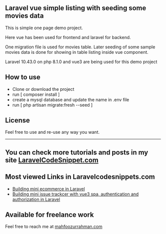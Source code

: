 ## Laravel vue simple listing with seeding some movies data

This is simple one page demo project. 

Here vue has been used for frontend and laravel for backend.

One migration file is used for movies table. Later seeding of some sample movies data is done for showing
in table listing inside vue component. 

Laravel 10.43.0 on php 8.1.0 and vue3 are being used for this demo project

## How to use

- Clone or download the project
- run [ composer install ]
- create a mysql database and update the name in .env file
- run [ php artisan migrate:fresh --seed ]


## License
Feel free to use and re-use any way you want.

---

## You can check more tutorials and posts in my site [LaravelCodeSnippet.com](https://laravelcodesnippets.com)

## Most viewed Links in Laravelcodesnippets.com

- [Building mini ecommerce in Laravel](https://laravelcodesnippets.com/communities/projects/topics/mini-ecommerce/posts/113)
- [Building mini issue trackcer with vue3 spa, authentication and authorization in Laravel](https://laravelcodesnippets.com/communities/projects/topics/mini-issue-tracker/posts/159)

## Available for freelance work
Feel free to reach me at [mahfoozurrahman.com](https://www.mahfoozurrahman.com)
